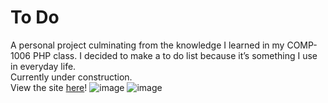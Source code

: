 # To Do
A personal project culminating from the knowledge I learned in my COMP-1006 PHP class.
I decided to make a to do list because it’s something I use in everyday life.\
Currently under construction.\
View the site [here](https://lamp.computerstudi.es/~Andrew1173602/todo/)!
![image](https://user-images.githubusercontent.com/93152029/159144473-e0b59fdc-0262-4d46-bf02-aaa7fbb8d1ff.png)
![image](https://user-images.githubusercontent.com/93152029/159144476-9518b82a-e459-4a24-97ea-cfd908cb2ed2.png)
